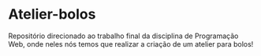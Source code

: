 # Atelier-bolos
Repositório direcionado ao trabalho final da disciplina de Programação Web, onde neles nós temos que realizar a criação de um atelier para bolos! 
